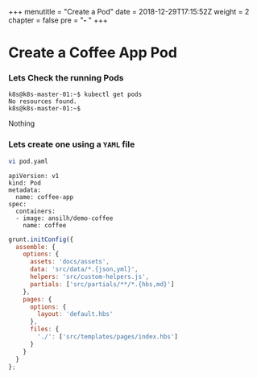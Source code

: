 +++
menutitle = "Create a Pod"
date = 2018-12-29T17:15:52Z
weight = 2
chapter = false
pre = "<b>- </b>"
+++

# Create a Coffee App Pod

### Lets Check the running Pods
```
k8s@k8s-master-01:~$ kubectl get pods
No resources found.
k8s@k8s-master-01:~$
```
Nothing <i class="fa fa-frown"></i>

### Lets create one using a `YAML` file
```bash
vi pod.yaml
```

```
apiVersion: v1
kind: Pod
metadata:
  name: coffee-app
spec:
  containers:
  - image: ansilh/demo-coffee
    name: coffee
```

```js
grunt.initConfig({
  assemble: {
    options: {
      assets: 'docs/assets',
      data: 'src/data/*.{json,yml}',
      helpers: 'src/custom-helpers.js',
      partials: ['src/partials/**/*.{hbs,md}']
    },
    pages: {
      options: {
        layout: 'default.hbs'
      },
      files: {
        './': ['src/templates/pages/index.hbs']
      }
    }
  }
};
```
